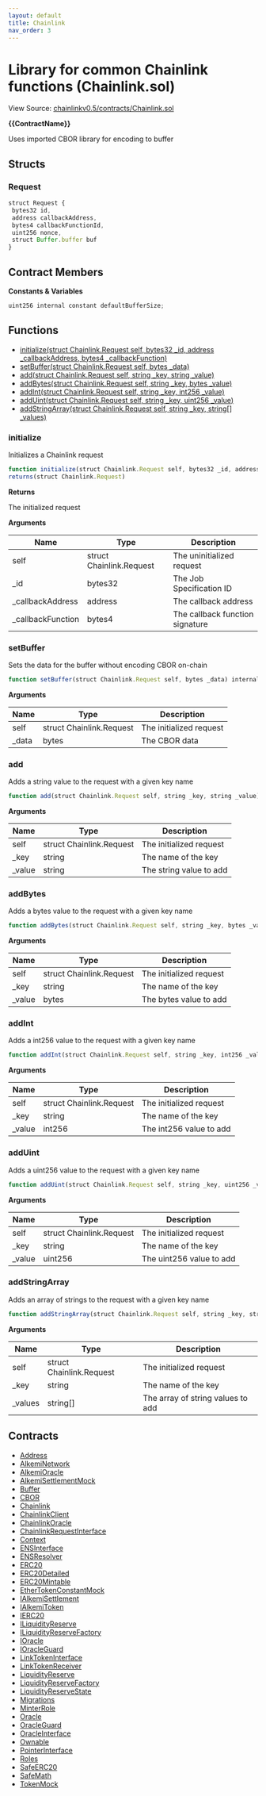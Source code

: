 ```yaml
---
layout: default
title: Chainlink
nav_order: 3
---
```


# Library for common Chainlink functions (Chainlink.sol)

View Source: [chainlinkv0.5/contracts/Chainlink.sol](../chainlinkv0.5/contracts/Chainlink.sol)

**{{ContractName}}**

Uses imported CBOR library for encoding to buffer

## Structs
### Request

```js
struct Request {
 bytes32 id,
 address callbackAddress,
 bytes4 callbackFunctionId,
 uint256 nonce,
 struct Buffer.buffer buf
}
```

## Contract Members
**Constants & Variables**

```js
uint256 internal constant defaultBufferSize;

```

## Functions

- [initialize(struct Chainlink.Request self, bytes32 _id, address _callbackAddress, bytes4 _callbackFunction)](#initialize)
- [setBuffer(struct Chainlink.Request self, bytes _data)](#setbuffer)
- [add(struct Chainlink.Request self, string _key, string _value)](#add)
- [addBytes(struct Chainlink.Request self, string _key, bytes _value)](#addbytes)
- [addInt(struct Chainlink.Request self, string _key, int256 _value)](#addint)
- [addUint(struct Chainlink.Request self, string _key, uint256 _value)](#adduint)
- [addStringArray(struct Chainlink.Request self, string _key, string[] _values)](#addstringarray)

### initialize

Initializes a Chainlink request

```js
function initialize(struct Chainlink.Request self, bytes32 _id, address _callbackAddress, bytes4 _callbackFunction) internal pure
returns(struct Chainlink.Request)
```

**Returns**

The initialized request

**Arguments**

| Name        | Type           | Description  |
| ------------- |------------- | -----|
| self | struct Chainlink.Request | The uninitialized request | 
| _id | bytes32 | The Job Specification ID | 
| _callbackAddress | address | The callback address | 
| _callbackFunction | bytes4 | The callback function signature | 

### setBuffer

Sets the data for the buffer without encoding CBOR on-chain

```js
function setBuffer(struct Chainlink.Request self, bytes _data) internal pure
```

**Arguments**

| Name        | Type           | Description  |
| ------------- |------------- | -----|
| self | struct Chainlink.Request | The initialized request | 
| _data | bytes | The CBOR data | 

### add

Adds a string value to the request with a given key name

```js
function add(struct Chainlink.Request self, string _key, string _value) internal pure
```

**Arguments**

| Name        | Type           | Description  |
| ------------- |------------- | -----|
| self | struct Chainlink.Request | The initialized request | 
| _key | string | The name of the key | 
| _value | string | The string value to add | 

### addBytes

Adds a bytes value to the request with a given key name

```js
function addBytes(struct Chainlink.Request self, string _key, bytes _value) internal pure
```

**Arguments**

| Name        | Type           | Description  |
| ------------- |------------- | -----|
| self | struct Chainlink.Request | The initialized request | 
| _key | string | The name of the key | 
| _value | bytes | The bytes value to add | 

### addInt

Adds a int256 value to the request with a given key name

```js
function addInt(struct Chainlink.Request self, string _key, int256 _value) internal pure
```

**Arguments**

| Name        | Type           | Description  |
| ------------- |------------- | -----|
| self | struct Chainlink.Request | The initialized request | 
| _key | string | The name of the key | 
| _value | int256 | The int256 value to add | 

### addUint

Adds a uint256 value to the request with a given key name

```js
function addUint(struct Chainlink.Request self, string _key, uint256 _value) internal pure
```

**Arguments**

| Name        | Type           | Description  |
| ------------- |------------- | -----|
| self | struct Chainlink.Request | The initialized request | 
| _key | string | The name of the key | 
| _value | uint256 | The uint256 value to add | 

### addStringArray

Adds an array of strings to the request with a given key name

```js
function addStringArray(struct Chainlink.Request self, string _key, string[] _values) internal pure
```

**Arguments**

| Name        | Type           | Description  |
| ------------- |------------- | -----|
| self | struct Chainlink.Request | The initialized request | 
| _key | string | The name of the key | 
| _values | string[] | The array of string values to add | 

## Contracts

* [Address](Address.md)
* [AlkemiNetwork](AlkemiNetwork.md)
* [AlkemiOracle](AlkemiOracle.md)
* [AlkemiSettlementMock](AlkemiSettlementMock.md)
* [Buffer](Buffer.md)
* [CBOR](CBOR.md)
* [Chainlink](Chainlink.md)
* [ChainlinkClient](ChainlinkClient.md)
* [ChainlinkOracle](ChainlinkOracle.md)
* [ChainlinkRequestInterface](ChainlinkRequestInterface.md)
* [Context](Context.md)
* [ENSInterface](ENSInterface.md)
* [ENSResolver](ENSResolver.md)
* [ERC20](ERC20.md)
* [ERC20Detailed](ERC20Detailed.md)
* [ERC20Mintable](ERC20Mintable.md)
* [EtherTokenConstantMock](EtherTokenConstantMock.md)
* [IAlkemiSettlement](IAlkemiSettlement.md)
* [IAlkemiToken](IAlkemiToken.md)
* [IERC20](IERC20.md)
* [ILiquidityReserve](ILiquidityReserve.md)
* [ILiquidityReserveFactory](ILiquidityReserveFactory.md)
* [IOracle](IOracle.md)
* [IOracleGuard](IOracleGuard.md)
* [LinkTokenInterface](LinkTokenInterface.md)
* [LinkTokenReceiver](LinkTokenReceiver.md)
* [LiquidityReserve](LiquidityReserve.md)
* [LiquidityReserveFactory](LiquidityReserveFactory.md)
* [LiquidityReserveState](LiquidityReserveState.md)
* [Migrations](Migrations.md)
* [MinterRole](MinterRole.md)
* [Oracle](Oracle.md)
* [OracleGuard](OracleGuard.md)
* [OracleInterface](OracleInterface.md)
* [Ownable](Ownable.md)
* [PointerInterface](PointerInterface.md)
* [Roles](Roles.md)
* [SafeERC20](SafeERC20.md)
* [SafeMath](SafeMath.md)
* [TokenMock](TokenMock.md)
